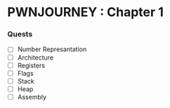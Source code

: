 # PWNJOURNEY : Chapter 1
### Quests
*  [ ] Number Represantation
*  [ ] Architecture
*  [ ] Registers
*  [ ] Flags
*  [ ] Stack
*  [ ] Heap
*  [ ] Assembly
